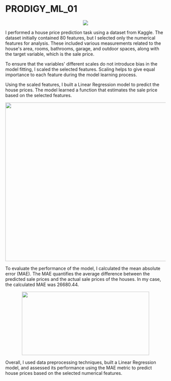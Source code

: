 # PRODIGY_ML_01
<p>
<p align="center">
  <img src="https://github.com/Stevenwaheed/PRODIGY_ML_01/assets/83607748/f77bafd1-76eb-49a3-a6f8-2c1d59aa344e">
</p>
  
I performed a house price prediction task using a dataset from Kaggle. 
The dataset initially contained 80 features, but I selected only the numerical features for analysis.
These included various measurements related to the house's area, rooms, bathrooms, garage, and outdoor spaces, along with the target variable, which is the sale price.

To ensure that the variables' different scales do not introduce bias in the model fitting, I scaled the selected features. 
Scaling helps to give equal importance to each feature during the model learning process.

Using the scaled features, I built a Linear Regression model to predict the house prices. 
The model learned a function that estimates the sale price based on the selected features.

<p align="center">
  <img width="600" height="500" src="https://github.com/Stevenwaheed/PRODIGY_ML_01/assets/83607748/2a693dad-2217-4232-884b-0330e23ef997">
</p>

To evaluate the performance of the model, I calculated the mean absolute error (MAE). 
The MAE quantifies the average difference between the predicted sale prices and the actual sale prices of the houses. 
In my case, the calculated MAE was 26680.44.

<p align="center">
  <img width="400" height="200" src="https://github.com/Stevenwaheed/PRODIGY_ML_01/assets/83607748/98739ba7-20bc-4e87-9caf-1bdb5de1034f">
</p>

Overall, I used data preprocessing techniques, built a Linear Regression model, and assessed its performance using the MAE metric to predict house prices based on the selected numerical features.
</p>







